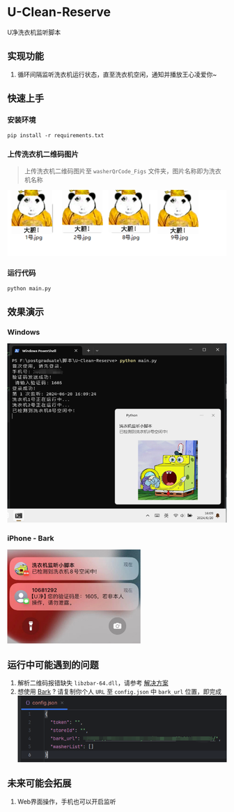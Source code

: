 # U-Clean-Reserve

U净洗衣机监听脚本

## 实现功能

1. 循环间隔监听洗衣机运行状态，直至洗衣机空闲，通知并播放王心凌爱你~

## 快速上手

### 安装环境

```
pip install -r requirements.txt
```

### 上传洗衣机二维码图片

> 上传洗衣机二维码图片至 `washerQrCode_Figs` 文件夹，图片名称即为洗衣机名称

![image-20240620160640225](README.assets/image-20240620160640225.png)

### 运行代码

```
python main.py
```

## 效果演示

### Windows

![image-20240620160946484](README.assets/image-20240620160946484.png)

### iPhone - Bark

![image-20240620161020876](README.assets/image-20240620161020876.png)

## 运行中可能遇到的问题

1. 解析二维码报错缺失 `libzbar-64.dll`，请参考 [解决方案](https://blog.csdn.net/weixin_42538848/article/details/135953702)
2. 想使用 [Bark](https://github.com/Finb/Bark) ? 请复制你个人 `URL` 至 `config.json` 中 `bark_url` 位置，即完成
   ![image-20240620162319216](README.assets/image-20240620162319216.png)

## 未来可能会拓展

1. Web界面操作，手机也可以开启监听